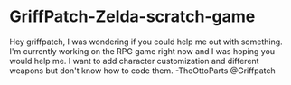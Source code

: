 # GriffPatch-Zelda-scratch-game
Hey griffpatch, I was wondering if you could help me out with something. I'm currently working on the RPG game right now and I was hoping you would help me. I want to add character customization and different weapons but don't know how to code them. -TheOttoParts
@Griffpatch
